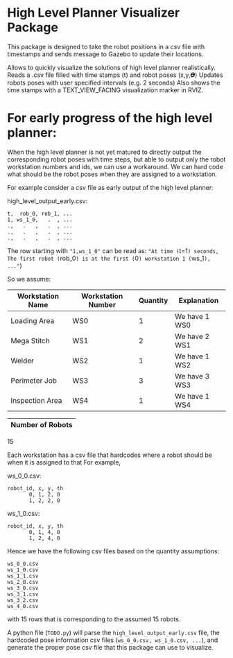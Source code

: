 # High Level Planner Visualizer Package
This package is designed to take the robot positions in a csv file with timestamps and sends message to Gazebo to update their locations.

Allows to quickly visualize the solutions of high level planner realistically. 
Reads a .csv file filled with time stamps (t) and robot poses (x,y,𝜭)
Updates robots poses with user specified intervals (e.g. 2 seconds)
Also shows the time stamps with a TEXT_VIEW_FACING visualization marker in RVIZ.

# For early progress of the high level planner:

When the high level planner is not yet matured to directly output the corresponding robot poses with time steps,
but able to output only the robot workstation numbers and ids,
we can use a workaround. We can hard code what should be the robot poses when they are assigned to a workstation.

For example consider a csv file as early output of the high level planner:

high_level_output_early.csv:
```csv
t,  rob_0, rob_1, ...
1, ws_1_0,   .  , ...
.,   .   ,   .  , ... 
.,   .   ,   .  , ...
.,   .   ,   .  , ...
```
The row starting with `"1,ws_1_0"` can be read as: `"At time (`t=1`) seconds, The first robot (`rob_0`) is at the first (`0`) workstation 1 (`ws_1`), ..."`)

So we assume:

| Workstation Name| Workstation Number | Quantity | Explanation   |
| ---             | ---                | ---      | ---           |
| Loading Area    | WS0                | 1        | We have 1 WS0 |
| Mega Stitch     | WS1                | 2        | We have 2 WS1 |
| Welder          | WS2                | 1        | We have 1 WS2 |
| Perimeter Job   | WS3                | 3        | We have 3 WS3 |
| Inspection Area | WS4                | 1        | We have 1 WS4 |

|Number of Robots|
|--- |
15

Each workstation has a csv file that hardcodes where a robot should be when it is assigned to that
For example, 

ws_0_0.csv:
```csv
robot_id, x, y, th
       0, 1, 2, 0
       1, 2, 2, 0
```
ws_1_0.csv:
```csv
robot_id, x, y, th
       0, 1, 4, 0
       1, 2, 4, 0
```

Hence we have the following csv files based on the quantity assumptions:
```
ws_0_0.csv
ws_1_0.csv
ws_1_1.csv
ws_2_0.csv
ws_3_0.csv
ws_3_1.csv
ws_3_2.csv
ws_4_0.csv
```
with 15 rows that is corresponding to the assumed 15 robots.

A python file (`TODO.py`) will parse the `high_level_output_early.csv` file, the hardcoded pose information csv files (`ws_0_0.csv, ws_1_0.csv, ...`), and generate the proper pose csv file that this package can use to visualize.
